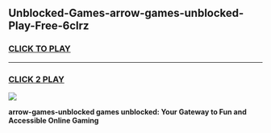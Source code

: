 
## Unblocked-Games-arrow-games-unblocked-Play-Free-6clrz
<h3>
<a href="https://premium76.site?title=arrow-games-unblocked&ref=23A">CLICK TO PLAY</a></h3>
<hr>

<h3>
<a href="https://premium76.site?title=arrow-games-unblocked&ref=23A">CLICK 2 PLAY</a>
  
</h3>

<a href="https://premium76.site?title=arrow-games-unblocked&ref=23A"><img src="https://clearcache.store/games.png"></a>


**arrow-games-unblocked games unblocked: Your Gateway to Fun and Accessible Online Gaming**
